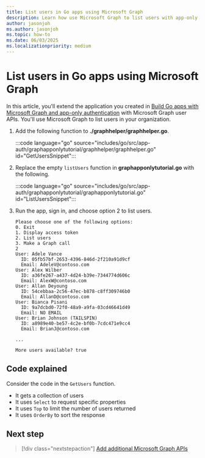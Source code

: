 ```yaml
---
title: List users in Go apps using Microsoft Graph
description: Learn how use Microsoft Graph to list users with app-only authentication in Go apps
author: jasonjoh
ms.author: jasonjoh
ms.topic: how-to
ms.date: 06/03/2025
ms.localizationpriority: medium
---
```


# List users in Go apps using Microsoft Graph

In this article, you'll extend the application you created in [Build Go apps with Microsoft Graph and app-only authentication](go-app-only.md) with Microsoft Graph user APIs. You'll use Microsoft Graph to list users in your organization.

1. Add the following function to **./graphhelper/graphhelper.go**.

    :::code language="go" source="includes/go/src/app-auth/graphapponlytutorial/graphhelper/graphhelper.go" id="GetUsersSnippet":::

1. Replace the empty `listUsers` function in **graphapponlytutorial.go** with the following.

    :::code language="go" source="includes/go/src/app-auth/graphapponlytutorial/graphapponlytutorial.go" id="ListUsersSnippet":::

1. Run the app, sign in, and choose option 2 to list users.

    ```Shell
    Please choose one of the following options:
    0. Exit
    1. Display access token
    2. List users
    3. Make a Graph call
    2
    User: Adele Vance
      ID: 05fb57bf-2653-4396-846d-2f210a91d9cf
      Email: AdeleV@contoso.com
    User: Alex Wilber
      ID: a36fe267-a437-4d24-b39e-7344774d606c
      Email: AlexW@contoso.com
    User: Allan Deyoung
      ID: 54cebbaa-2c56-47ec-b878-c8ff309746b0
      Email: AllanD@contoso.com
    User: Bianca Pisani
      ID: 9a7dcbd0-72f0-48a9-a9fa-03cd46641d49
      Email: NO EMAIL
    User: Brian Johnson (TAILSPIN)
      ID: a8989e40-be57-4c2e-bf0b-7cdc471e9cc4
      Email: BrianJ@contoso.com

    ...

    More users available? true
    ```

## Code explained

Consider the code in the `GetUsers` function.

- It gets a collection of users
- It uses `Select` to request specific properties
- It uses `Top` to limit the number of users returned
- It uses `OrderBy` to sort the response

## Next step

> [!div class="nextstepaction"]
> [Add additional Microsoft Graph APIs](go-app-only-extend-app.md)
